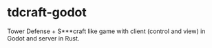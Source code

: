 # tdcraft-godot
Tower Defense + S***craft like game with client (control and view) in Godot and server in Rust.
